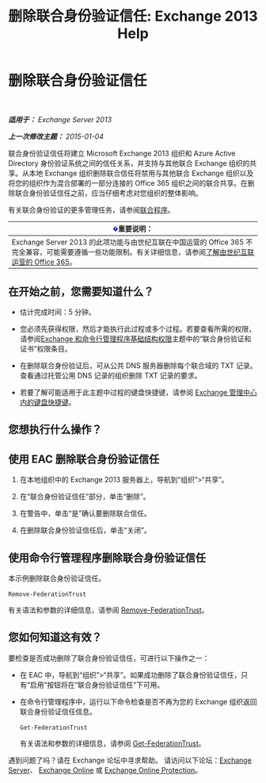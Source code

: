 ﻿---
title: '删除联合身份验证信任: Exchange 2013 Help'
TOCTitle: 删除联合身份验证信任
ms:assetid: dc4d126d-b567-470d-a5d0-e1402bf8f369
ms:mtpsurl: https://technet.microsoft.com/zh-cn/library/JJ657500(v=EXCHG.150)
ms:contentKeyID: 50491706
ms.date: 01/11/2018
mtps_version: v=EXCHG.150
ms.translationtype: HT
---

# 删除联合身份验证信任

 

_**适用于：** Exchange Server 2013_

_**上一次修改主题：** 2015-01-04_

联合身份验证信任将建立 Microsoft Exchange 2013 组织和 Azure Active Directory 身份验证系统之间的信任关系，并支持与其他联合 Exchange 组织的共享。从本地 Exchange 组织删除联合信任将禁用与其他联合 Exchange 组织以及将您的组织作为混合部署的一部分连接的 Office 365 组织之间的联合共享。在删除联合身份验证信任之前，应当仔细考虑对您组织的整体影响。

有关联合身份验证的更多管理任务，请参阅[联合程序](federation-procedures-exchange-2013-help.md)。

<table>
<thead>
<tr class="header">
<th><img src="images/Bb124558.important(EXCHG.150).gif" title="重要说明" alt="重要说明" />重要说明：</th>
</tr>
</thead>
<tbody>
<tr class="odd">
<td>Exchange Server 2013 的此项功能与由世纪互联在中国运营的 Office 365 不完全兼容，可能需要遵循一些功能限制。有关详细信息，请参阅<a href="https://go.microsoft.com/fwlink/?linkid=313640">了解由世纪互联运营的 Office 365</a>。</td>
</tr>
</tbody>
</table>


## 在开始之前，您需要知道什么？

  - 估计完成时间：5 分钟。

  - 您必须先获得权限，然后才能执行此过程或多个过程。若要查看所需的权限，请参阅[Exchange 和命令行管理程序基础结构权限](exchange-and-shell-infrastructure-permissions-exchange-2013-help.md)主题中的“联合身份验证和证书”权限条目。

  - 在删除联合身份验证后，可从公共 DNS 服务器删除每个联合域的 TXT 记录。查看通过托管公用 DNS 记录的组织删除 TXT 记录的要求。

  - 若要了解可能适用于此主题中过程的键盘快捷键，请参阅 [Exchange 管理中心内的键盘快捷键](keyboard-shortcuts-in-the-exchange-admin-center-exchange-online-protection-help.md)。

## 您想执行什么操作？

## 使用 EAC 删除联合身份验证信任

1.  在本地组织中的 Exchange 2013 服务器上，导航到“组织”\>“共享”。

2.  在“联合身份验证信任”部分，单击“删除”。

3.  在警告中，单击“是”确认要删除联合信任。

4.  在删除联合身份验证信任后，单击“关闭”。

## 使用命令行管理程序删除联合身份验证信任

本示例删除联合身份验证信任。

    Remove-FederationTrust

有关语法和参数的详细信息，请参阅 [Remove-FederationTrust](https://technet.microsoft.com/zh-cn/library/dd351153\(v=exchg.150\))。

## 您如何知道这有效？

要检查是否成功删除了联合身份验证信任，可进行以下操作之一：

  - 在 EAC 中，导航到“组织”\>“共享”。如果成功删除了联合身份验证信任，只有“启用”按钮将在“联合身份验证信任”下可用。

  - 在命令行管理程序中，运行以下命令检查是否不再为您的 Exchange 组织返回联合身份验证信任信息。
    
        Get-FederationTrust
    
    有关语法和参数的详细信息，请参阅 [Get-FederationTrust](https://technet.microsoft.com/zh-cn/library/dd351262\(v=exchg.150\))。

遇到问题了吗？请在 Exchange 论坛中寻求帮助。 请访问以下论坛：[Exchange Server](https://go.microsoft.com/fwlink/p/?linkid=60612)、 [Exchange Online](https://go.microsoft.com/fwlink/p/?linkid=267542) 或 [Exchange Online Protection](https://go.microsoft.com/fwlink/p/?linkid=285351)。

